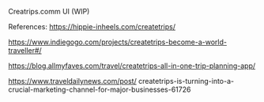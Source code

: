 Creatrips.comm UI (WIP)

References: 
https://hippie-inheels.com/createtrips/

https://www.indiegogo.com/projects/createtrips-become-a-world-traveller#/

https://blog.allmyfaves.com/travel/createtrips-all-in-one-trip-planning-app/

https://www.traveldailynews.com/post/
createtrips-is-turning-into-a-crucial-marketing-channel-for-major-businesses-61726